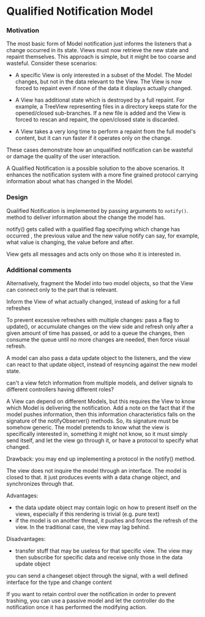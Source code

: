 # Qualified Notification Model

### Motivation

The most basic form of Model notification just informs the listeners that 
a change occurred in its state. Views must now retrieve the new state and
repaint themselves. This approach is simple, but it might be too coarse 
and wasteful. Consider these scenarios:

- A specific View is only interested in a subset of the Model. 
  The Model changes, but not in the data relevant to the View.
  The View is now forced to repaint even if none of the data
  it displays actually changed.

- A View has additional state which is destroyed by a full repaint.
  For example, a TreeView representing files in a directory keeps state 
  for the opened/closed sub-branches. If a new file is added and the View
  is forced to rescan and repaint, the open/closed state is discarded.

- A View takes a very long time to perform a repaint from the full
  model's content, but it can run faster if it operates only on the
  change.

These cases demonstrate how an unqualified notification can be wasteful
or damage the quality of the user interaction.

A Qualified Notification is a possible solution to the above
scenarios. It enhances the notification system with a more fine grained
protocol carrying information about what has changed in the Model. 

### Design

Qualified Notification is implemented by passing arguments to ``notify()``. method to deliver
information about the change the model has.  

notify() gets called with a qualified flag specifying which change has occurred
, the previous value and the new value
notify can say, for example, what value is changing, the value before and after.

View gets all messages and acts only on those who it is
interested in. 


### Additional comments


Alternatively, fragment the Model into two model objects, so
that the View can connect only to the part that is relevant.

Inform the View of what actually changed, instead of asking for a full
refreshes


To prevent excessive refreshes with multiple changes: pass a flag to update(),
or accumulate changes on the view side and refresh only after a given amount of
time has passed, or add to a queue the changes, then consume the queue until no
more changes are needed, then force visual refresh.  



A model can also pass a data update object to the listeners, and the view can react
to that update object, instead of resyncing against the new model state.

can't a view fetch information from multiple models, and deliver signals to different controllers having different roles?

A View can depend on different Models, but this requires the View to know which Model is delivering the notification.
Add a note on the fact that if the model pushes information, then this information characteristics falls on the signature of the notifyObserver() methods. So, its signature must be somehow generic. The model pretends to know what the view is specifically interested in, something it might not know, so it must simply send itself, and let the view go through it, or have a protocol to specify what changed.

Drawback: you may end up implementing a protocol in the notify() method.

The view does not inquire the model through an interface.
The model is closed to that. it just produces events with
a data change object, and synchronizes through that.

Advantages: 
 - the data update object may contain logic on how to present itself on the views, especially if this rendering is trivial (e.g. pure text)
 - if the model is on another thread, it pushes and forces the refresh of the view. In the traditional case, the view may lag behind.

Disadvantages:
 - transfer stuff that may be useless for that specific view. The view may then subscribe for specific data and receive only those in the data update object


you can send a changeset object through the signal, with a well defined interface
for the type and change content

If you want to retain control over the notification in order to 
prevent trashing, you can use a passive model and let the controller do the notification once it has performed the modifying action.

